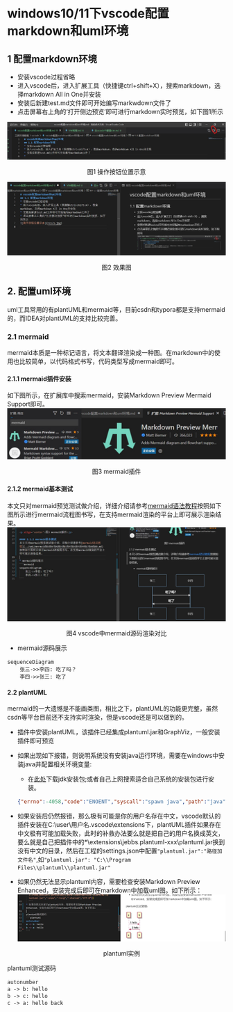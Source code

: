 # windows10/11下vscode配置markdown和uml环境
## 1 配置markdown环境
* 安装vscode过程省略 
* 进入vscode后，进入扩展工具（快捷键ctrl+shift+X），搜索markdown，选择markdown All in One并安装
* 安装后新建test.md文件即可开始编写markwdown文件了
* 点击屏幕右上角的‘打开侧边预览’即可进行markdown实时预览，如下图1所示

![操作按钮位置示意](res/1.jpg)

<p align='center'> 图1 操作按钮位置示意 </p>

![效果图](res/2.jpg)

<p align='center'>图2 效果图</p>

## 2. 配置uml环境
uml工具常用的有plantUML和mermaid等，目前csdn和typora都是支持mermaid的，而IDEA对plantUML的支持比较完善。

### 2.1 mermaid
mermaid本质是一种标记语言，将文本翻译渲染成一种图。在markdown中的使用也比较简单，以代码格式书写，代码类型写成mermaid即可。
#### 2.1.1 mermaid插件安装
如下图所示，在扩展库中搜索mermaid，安装Markdown Preview Mermaid Support即可。
![安装截图](res/3.jpg)

<p align='center'>图3 mermaid插件</p>

#### 2.1.2 mermaid基本测试
本文只对mermaid预览测试做介绍，详细介绍请参考[mermaid语法教程](../uml/mermaid%E8%AF%AD%E6%B3%95%E6%95%99%E7%A8%8B.md)按照如下图所示进行mermaid流程图书写，在支持mermaid渲染的平台上即可展示渲染结果。
![](res/4.jpg)

<p align='center'>图4 vscode中mermaid源码渲染对比</p>

* mermaid源码展示
```mermaid
sequenceDiagram
    张三->>李四: 吃了吗？
    李四->>张三: 吃了
```

#### 2.2 plantUML
mermaid的一大遗憾是不能画类图，相比之下，plantUML的功能更完整，虽然csdn等平台目前还不支持实时渲染，但是vscode还是可以做到的。
* 插件中安装plantUML，该插件已经集成plantuml.jar和GraphViz，一般安装插件即可预览
* 如果出现如下报错，则说明系统没有安装java运行环境，需要在windows中安装java并配置相关环境变量:
  * 在[此处](https://download.oracle.com/java/18/latest/jdk-18_windows-x64_bin.exe)下载jdk安装包;或者自己上网搜索适合自己系统的安装包进行安装。
  
  ``` json
  {"errno":-4058,"code":"ENOENT","syscall":"spawn java","path":"java","spawnargs":["-Djava.awt.headless=true","-Dfile.encoding=UTF-8","-Dplantuml.include.path=D:\\我的技术文档\\工具环境教程\\vscode;C:\\Users\\刘英杰\\.mume","-jar","c:\\Users\\刘英杰\\.vscode\\extensions\\shd101wyy.markdown-preview-enhanced-0.6.3\\node_modules\\@shd101wyy\\mume\\dependencies\\plantuml\\plantuml.jar","-pipe","-tsvg","-charset","UTF-8"]}
  ```

* 如果安装后仍然报错，那么极有可能是你的用户名存在中文，vscode默认的插件安装在C:\user\用户名\.vscode\extensions下，plantUML插件如果存在中文极有可能加载失败，此时的补救办法要么就是把自己的用户名换成英文，要么就是自己把插件中的*\extensions\jebbs.plantuml-xxx\plantuml.jar换到没有中文的目录，然后在工程的settings.json中配置`"plantuml.jar":"路径加文件名"`,如`"plantuml.jar": "C:\\Program Files\\plantuml\\plantuml.jar"`
* 如果仍然无法显示plantuml内容，需要检查安装Markdown Preview Enhanced，安装完成后即可在markdown中加载uml图。如下所示：
  ![plantuml实例](res/5.jpg)

  <p align='center'>plantuml实例</p>

plantuml测试源码
```plantuml
autonumber
a -> b: hello
b -> c: hello
c -> a: hello back
```